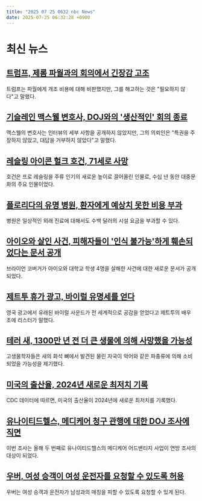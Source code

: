 ```yaml
---
title: "2025 07 25 0632 nbc News"
date: 2025-07-25 06:32:28 +0900
---
```


# 최신 뉴스
## [트럼프, 제롬 파월과의 회의에서 긴장감 고조](https://www.nbcnews.com/business/markets/trump-visit-federal-reserve-powell-pressure-rcna220765)
 트럼프는 파월에게 개조 비용에 대해 비판했지만, 그를 해고하는 것은 "필요하지 않다"고 말했다. 
## [기슬레인 맥스웰 변호사, DOJ와의 '생산적인' 회의 종료](https://www.nbcnews.com/politics/trump-administration/live-blog/trump-epstein-maxwell-powell-tariffs-immigration-live-updates-rcna219894)
 맥스웰의 변호사는 인터뷰의 세부 사항을 공개하지 않았지만, 그의 의뢰인은 "특권을 주장하지 않았고, 대답을 거부하지 않았다"고 말했다. 
## [레슬링 아이콘 헐크 호건, 71세로 사망](https://www.nbcnews.com/news/obituaries/hulk-hogan-wrestling-icon-pop-culture-mainstay-dies-71-rcna220822)
 호건은 프로 레슬링을 주류 인기의 새로운 높이로 끌어올린 인물로, 수십 년 동안 대중문화의 주요 인물이었다. 
## [플로리다의 유명 병원, 환자에게 예상치 못한 비용 부과](https://www.nbcnews.com/health/health-care/cleveland-clinic-florida-patients-facility-fees-rcna219599)
 병원은 일상적인 외래 진료에 대해서도 수백 달러의 시설 요금을 부과할 수 있다. 
## [아이오와 살인 사건, 피해자들이 '인식 불가능'하게 훼손되었다는 문서 공개](https://www.nbcnews.com/news/us-news/-idaho-murders-kohberger-sentenced-documents-struggle-no-motive-rcna220761)
 브라이언 코버거가 아이오와 대학교 학생 4명을 살해한 사건에 대한 새로운 문서가 공개되었다. 
## [제트투 휴가 광고, 바이럴 유명세를 얻다](https://www.nbcnews.com/pop-culture/pop-culture-news/nothing-beats-jet2-holiday-viral-tiktok-audio-voice-actress-zoe-lister-rcna220620)
 영국 광고에서 유래된 바이럴 사운드가 전 세계적으로 공감을 얻었다고 제트투의 배우 조에 리스터가 말했다. 
## [테러 새, 1300만 년 전 더 큰 생물에 의해 사망했을 가능성](https://www.nbcnews.com/world/south-america/terror-bird-killed-fight-giant-caiman-colombia-prehistoric-rcna220448)
 고생물학자들은 새의 화석 뼈에서 발견된 물린 자국이 악어와 같은 파충류에 의해 소비되었을 가능성을 제기했다. 
## [미국의 출산율, 2024년 새로운 최저치 기록](https://www.nbcnews.com/health/health-news/us-fertility-rate-reached-new-low-2024-cdc-data-shows-rcna220771)
 CDC 데이터에 따르면, 미국의 출산율이 2024년에 새로운 최저치를 기록했다. 
## [유나이티드헬스, 메디케어 청구 관행에 대한 DOJ 조사에 직면](https://www.nbcnews.com/business/business-news/unitedhealth-says-facing-doj-investigation-medicare-billing-practices-rcna220768)
 이번 조사는 올해 두 번째로 유나이티드헬스의 메디케어 어드밴티지 사업이 연방 조사의 대상이 되었다. 
## [우버, 여성 승객이 여성 운전자를 요청할 수 있도록 허용](https://www.nbcnews.com/business/business-news/uber-will-let-women-riders-request-female-drivers-rcna220801)
 우버는 여성 승객과 운전자가 남성과의 매칭을 피할 수 있도록 요청할 수 있게 된다.